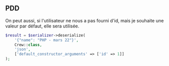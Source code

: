 ## PDD

On peut aussi, si l'utilisateur ne nous a pas fourni d'id, mais je souhaite une valeur par défaut, elle sera utilisée.

```php
$result = $serializer->deserialize(
    '{"name": "PHP - mars 22"}', 
    Crew::class, 
    'json', 
    ['default_constructor_arguments' => ['id' => 1]]
);

```